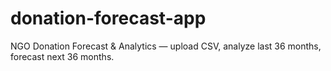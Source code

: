 # donation-forecast-app
NGO Donation Forecast &amp; Analytics — upload CSV, analyze last 36 months, forecast next 36 months.
